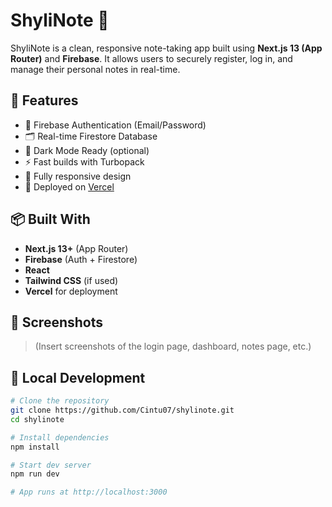 # ShyliNote 📝

ShyliNote is a clean, responsive note-taking app built using **Next.js 13 (App Router)** and **Firebase**. It allows users to securely register, log in, and manage their personal notes in real-time.

## 🚀 Features

- 🔐 Firebase Authentication (Email/Password)
- 🗂️ Real-time Firestore Database
- 🌙 Dark Mode Ready (optional)
- ⚡ Fast builds with Turbopack
- 📱 Fully responsive design
- 🔧 Deployed on [Vercel](https://vercel.com)

## 📦 Built With

- **Next.js 13+** (App Router)
- **Firebase** (Auth + Firestore)
- **React**
- **Tailwind CSS** (if used)
- **Vercel** for deployment

## 📸 Screenshots

> (Insert screenshots of the login page, dashboard, notes page, etc.)

## 🧪 Local Development

```bash
# Clone the repository
git clone https://github.com/Cintu07/shylinote.git
cd shylinote

# Install dependencies
npm install

# Start dev server
npm run dev

# App runs at http://localhost:3000

```
